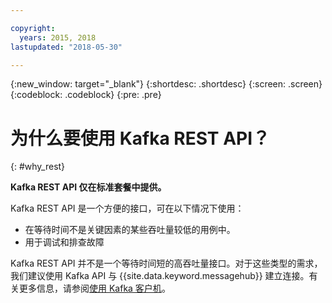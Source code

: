 ```yaml
---

copyright:
  years: 2015, 2018
lastupdated: "2018-05-30"

---
```


{:new_window: target="_blank"}
{:shortdesc: .shortdesc}
{:screen: .screen}
{:codeblock: .codeblock}
{:pre: .pre}

# 为什么要使用 Kafka REST API？
{: #why_rest}

**Kafka REST API 仅在标准套餐中提供。**
<br/>

Kafka REST API 是一个方便的接口，可在以下情况下使用：

* 在等待时间不是关键因素的某些吞吐量较低的用例中。
* 用于调试和排查故障

Kafka REST API 并不是一个等待时间短的高吞吐量接口。对于这些类型的需求，我们建议使用 Kafka API 与 {{site.data.keyword.messagehub}} 建立连接。有关更多信息，请参阅[使用 Kafka 客户机](/docs/services/MessageHub/messagehub050.html#kafka_using)。


